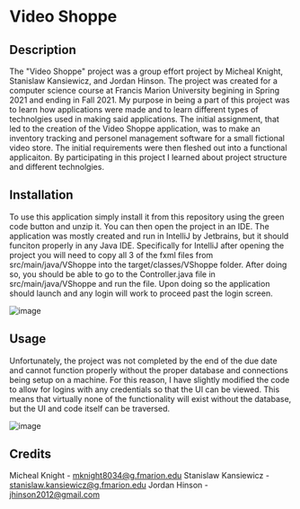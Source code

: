 # Video Shoppe

## Description

The "Video Shoppe" project was a group effort project by Micheal Knight, Stanislaw Kansiewicz, and Jordan Hinson. The project was created for a computer science course at Francis Marion University begining in Spring 2021 and ending in Fall 2021. My purpose in being a part of this project was to learn how applications were made and to learn different types of technolgies used in making said applications. The initial assignment, that led to the creation of the Video Shoppe application, was to make an inventory tracking and personel management software for a small fictional video store. The initial requirements were then fleshed out into a functional applicaiton. By participating in this project I learned about project structure and different technolgies.

## Installation

To use this application simply install it from this repository using the green code button and unzip it. You can then open the project in an IDE. The application was mostly created and run in IntelliJ by Jetbrains, but it should funciton properly in any Java IDE. Specifically for IntelliJ after opening the project you will need to copy all 3 of the fxml files from src/main/java/VShoppe into the target/classes/VShoppe folder. After doing so, you should be able to go to the Controller.java file in src/main/java/VShoppe and run the file. Upon doing so the application should launch and any login will work to proceed past the login screen.

![image](https://user-images.githubusercontent.com/114344754/192402159-819578c5-b115-4dfd-9678-72d868019dc2.png)


## Usage

Unfortunately, the project was not completed by the end of the due date and cannot function properly without the proper database and connections being setup on a machine. For this reason, I have slightly modified the code to allow for logins with any credentials so that the UI can be viewed. This means that virtually none of the functionality will exist without the database, but the UI and code itself can be traversed.

![image](https://user-images.githubusercontent.com/114344754/192402224-5661422e-79ab-4f8c-a867-9bf17930ea62.png)

## Credits

Micheal Knight - mknight8034@g.fmarion.edu
Stanislaw Kansiewicz - stanislaw.kansiewicz@g.fmarion.edu
Jordan Hinson - jhinson2012@gmail.com
